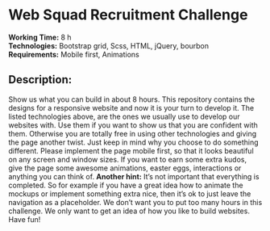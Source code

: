 # Web Squad Recruitment Challenge

**Working Time:** 8 h <br/>
**Technologies:** Bootstrap grid, Scss, HTML, jQuery, bourbon <br/>
**Requirements:** Mobile first, Animations <br/>

## Description:
Show us what you can build in about 8 hours. This repository contains the designs for a responsive website and now it is your turn to develop it. The listed technologies above, are the ones we usually use to develop our websites with. Use them if you want to show us that you are confident with them. Otherwise you are totally free in using other technologies and giving the page another twist. Just keep in mind why you choose to do something different. 
Please implement the page mobile first, so that it looks beautiful on any screen and window sizes. If you want to earn some extra kudos, give the page some awesome animations, easter eggs, interactions or anything you can think of. 
**Another hint:** It’s not important that everything is completed. So for example if you have a great idea how to animate the mockups or implement something extra nice, then it’s ok to just leave the navigation as a placeholder. We don’t want you to put too many hours in this challenge. We only want to get an idea of how you like to build websites. Have fun!
